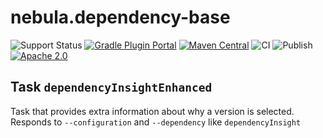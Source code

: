 nebula.dependency-base
======================

![Support Status](https://img.shields.io/badge/nebula-beta-orange.svg)
[![Gradle Plugin Portal](https://img.shields.io/maven-metadata/v/https/plugins.gradle.org/m2/com.netflix.nebula/nebula-dependency-base-plugin/maven-metadata.xml.svg?label=gradlePluginPortal)](https://plugins.gradle.org/plugin/nebula.dependency-base)
[![Maven Central](https://img.shields.io/maven-central/v/com.netflix.nebula/nebula-dependency-base-plugin)](https://maven-badges.herokuapp.com/maven-central/com.netflix.nebula/nebula-dependency-base-plugin)
![CI](https://github.com/nebula-plugins/nebula-dependency-base-plugin/actions/workflows/ci.yml/badge.svg)
![Publish](https://github.com/nebula-plugins/nebula-dependency-base-plugin/actions/workflows/publish.yml/badge.svg)
[![Apache 2.0](https://img.shields.io/github/license/nebula-plugins/nebula-dependency-base-plugin.svg)](http://www.apache.org/licenses/LICENSE-2.0)


Task `dependencyInsightEnhanced`
--------------------------------

Task that provides extra information about why a version is selected. Responds to `--configuration` and `--dependency` like `dependencyInsight`
